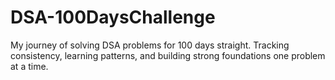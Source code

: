 # DSA-100DaysChallenge
My journey of solving DSA problems for 100 days straight. Tracking consistency, learning patterns, and building strong foundations one problem at a time.

